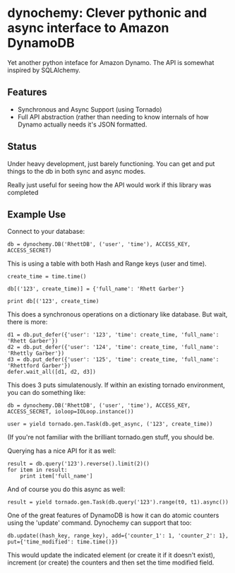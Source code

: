 dynochemy: Clever pythonic and async interface to Amazon DynamoDB
=========================

Yet another python inteface for Amazon Dynamo. The API is somewhat inspired by SQLAlchemy.


Features
--------

- Synchronous and Async Support (using Tornado)
- Full API abstraction (rather than needing to know internals of how Dynamo actually needs it's JSON formatted.

Status
------
Under heavy development, just barely functioning. You can get and put things to the db in both sync and async modes.

Really just useful for seeing how the API would work if this library was completed

Example Use
---

Connect to your database:

    db = dynochemy.DB('RhettDB', ('user', 'time'), ACCESS_KEY, ACCESS_SECRET)

This is using a table with both Hash and Range keys (user and time).

    create_time = time.time()

    db[('123', create_time)] = {'full_name': 'Rhett Garber'}

    print db[('123', create_time)

This does a synchronous operations on a dictionary like database.
But wait, there is more:

    d1 = db.put_defer({'user': '123', 'time': create_time, 'full_name': 'Rhett Garber'})
    d2 = db.put_defer({'user': '124', 'time': create_time, 'full_name': 'Rhettly Garber'})
    d3 = db.put_defer({'user': '125', 'time': create_time, 'full_name': 'Rhettford Garber'})
    defer.wait_all([d1, d2, d3])

This does 3 puts simulatenously.
If within an existing tornado environment, you can do something like:

    db = dynochemy.DB('RhettDB', ('user', 'time'), ACCESS_KEY, ACCESS_SECRET, ioloop=IOLoop.instance())

    user = yield tornado.gen.Task(db.get_async, ('123', create_time))

(If you're not familiar with the brilliant tornado.gen stuff, you should be.


Querying has a nice API for it as well:

    result = db.query('123').reverse().limit(2)()
    for item in result:
        print item['full_name']

And of course you do this async as well:

    result = yield tornado.gen.Task(db.query('123').range(t0, t1).async())

One of the great features of DynamoDB is how it can do atomic counters using
the 'update' command. Dynochemy can support that too:

    db.update((hash_key, range_key), add={'counter_1': 1, 'counter_2': 1}, put={'time_modified': time.time()})

This would update the indicated element (or create it if it doesn't exist),
increment (or create) the counters and then set the time modified field.

